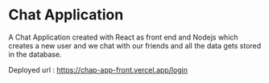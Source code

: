 # Chat Application

A Chat Application created with React as front end and Nodejs which creates a new user and we chat with our friends and all the data gets stored in the database.

Deployed url : https://chap-app-front.vercel.app/login
